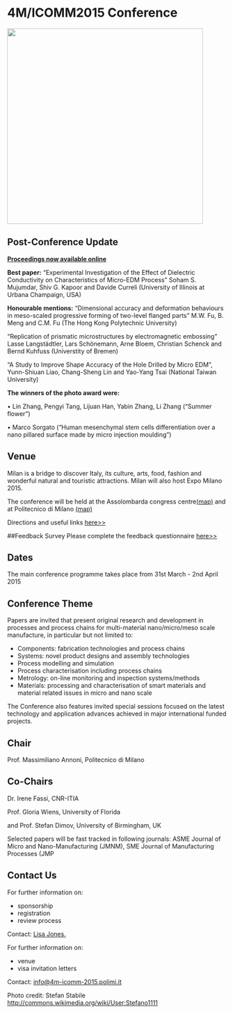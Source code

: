 # 4M/ICOMM2015 Conference

<img src="http://upload.wikimedia.org/wikipedia/commons/b/be/Skyline_Milano_-_05.JPG" width="450px">

## Post-Conference Update



[**Proceedings now available online**](http://rpsonline.com.sg/proceedings/9789810946098/index.html)


**Best paper:** “Experimental Investigation of the Effect of Dielectric Conductivity on Characteristics of Micro-EDM Process” Soham S. Mujumdar, Shiv G. Kapoor and Davide Curreli (University of Illinois at Urbana Champaign, USA)

**Honourable mentions:**
“Dimensional accuracy and deformation behaviours in meso-scaled progressive forming of two-level flanged parts” M.W. Fu, B. Meng and C.M. Fu (The Hong Kong Polytechnic University)

“Replication of prismatic microstructures by electromagnetic embossing” Lasse Langstädtler, Lars Schönemann, Arne Bloem, Christian Schenck and Bernd Kuhfuss (Universtity of Bremen)

“A Study to Improve Shape Accuracy of the Hole Drilled by Micro EDM”, Yunn-Shiuan Liao, Chang-Sheng Lin and Yao-Yang Tsai (National Taiwan University)

**The winners of the photo award were:**

•	Lin Zhang, Pengyi Tang, Lijuan Han, Yabin Zhang, Li Zhang (“Summer flower”)

•	Marco Sorgato (“Human mesenchymal stem cells differentiation over a nano pillared surface made by micro injection moulding”)






## Venue

Milan is a bridge to discover Italy, its culture, arts, food, fashion and wonderful natural and touristic attractions. Milan will also host Expo Milano 2015.

The conference will be held at the Assolombarda congress centre[(map)](https://www.google.it/maps/place/Assolombarda/@45.460147,9.191512,17z/data=!3m1!4b1!4m2!3m1!1s0x4786c6a856c9a087:0xef5e9f752a98eea5) and at Politecnico di Milano  [(map)](https://www.google.it/maps/place/Politecnico+di+Milano+-+Campus+Bovisa+La+Masa/@45.5024072,9.1559741,17z/data=!3m1!4b1!4m2!3m1!1s0x4786c0fcff59e1b7:0x3b4e2934ee6cf752)

Directions and useful links [here>>](http://www.4m-association.org/content/Directions-and-useful-links)
<!--break-->
##Feedback Survey  Please complete the feedback questionnaire [here>>](https://www.surveymonkey.com/s/28N63HK)

## Dates

The main conference programme takes place from 31st March - 2nd April 2015

## Conference Theme


Papers are invited that present original research and development in processes and process chains for multi-material nano/micro/meso scale manufacture, in particular but not limited to:

<ul>
  <li>Components: fabrication technologies and process chains</li>
  <li>Systems: novel product designs and assembly technologies</li>
  <li>Process modelling and simulation</li>
  <li>Process characterisation including process chains</li>
  <li>Metrology: on-line monitoring and inspection systems/methods</li>
  <li>Materials: processing and characterisation of smart materials and material related issues in micro and nano scale</li>
</ul>


The Conference also features invited special sessions focused on the latest technology and application advances achieved in major international funded projects. 




## Chair

Prof. Massimiliano Annoni, Politecnico di Milano 

## Co-Chairs


Dr. Irene Fassi, CNR-ITIA

Prof. Gloria Wiens, University of Florida

and Prof. Stefan Dimov, University of Birmingham, UK 


Selected papers will be fast tracked in following journals: ASME Journal of Micro and Nano-Manufacturing (JMNM), SME Journal of Manufacturing Processes (JMP


## Contact Us


For further information on:

- sponsorship
- registration
- review process

 
Contact: <a href="mailto:lisa.jones@ctechinnovation.com">Lisa Jones.</strong></a>

For further information on:

- venue
- visa invitation letters

Contact: <a href="mailto:info@4m-icomm-2015.polimi.it">info@4m-icomm-2015.polimi.it</strong></a>

Photo credit: Stefan Stabile http://commons.wikimedia.org/wiki/User:Stefano1111